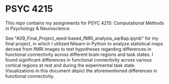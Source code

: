 # PSYC 4215

This repo contains my assignments for PSYC 4215: Computational Methods in Psychology & Neuroscience. 

See "A09_Final_Project_seed-based_fMRI_analysis_sqr8ap.ipynb" for my final project, in which I utilized Nilearn in Python to analyze statistical maps derived from fMRI images to test hypotheses regarding differences in functional connectivity across different brain regions and task states. I found significant differences in functional connectivity across various cortical regions at rest and during the experimental task state. Visualizations in this document depict the aforementioned differences in functional connectivity. 


